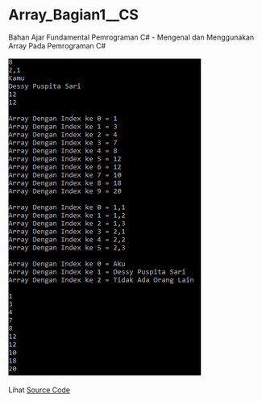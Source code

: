 # Array_Bagian1__CS
Bahan Ajar Fundamental Pemrograman C# - Mengenal dan Menggunakan Array Pada Pemrograman C#<br><br>
<img src="https://github.com/RizkyKhapidsyah/Array_Bagian1__CS/blob/master/result/001.PNG"><br><br>
Lihat <a href="https://github.com/RizkyKhapidsyah/Array_Bagian1__CS/blob/master/Program.cs">Source Code</a>

